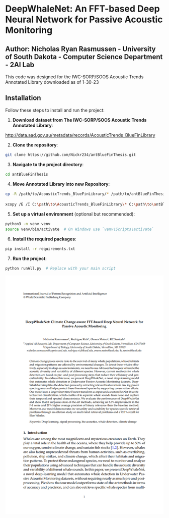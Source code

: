 # DeepWhaleNet: An FFT-based Deep Neural Network for Passive Acoustic Monitoring
## Author: Nicholas Ryan Rasmussen - University of South Dakota - Computer Science Department - 2AI Lab

This code was designed for the IWC-SORP/SOOS Acoustic Trends Annotated Library downloaded as of 1-30-23

## Installation

Follow these steps to install and run the project:

1. **Download dataset from The IWC-SORP/SOOS Acoustic Trends Annotated Library**:

http://data.aad.gov.au/metadata/records/AcousticTrends_BlueFinLibrary

2. **Clone the repository**:

```bash
git clone https://github.com/Nickr234/antBlueFinThesis.git
```

3. **Navigate to the project directory**:

```bash
cd antBlueFinThesis
```

4. **Move Annotated Library into new Repository**:

```bash
cp -R /path/to/AcousticTrends_BlueFinLibrary/* /path/to/antBlueFinThesis/ ## Linux

xcopy /E /I C:\path\to\AcousticTrends_BlueFinLibrary\* C:\path\to\antBlueFinThesis\  ## Windows
```

5. **Set up a virtual environment** (optional but recommended):

```bash
python3 -m venv venv
source venv/bin/activate  # On Windows use `venv\Scripts\activate`
```

6. **Install the required packages**:

```bash
pip install -r requirements.txt
```

7. **Run the project**:

```bash
python runAll.py  # Replace with your main script
```





[![Example Image](./thesisFirstPage.png)](./thesis_BlueFinWhaleP.pdf)